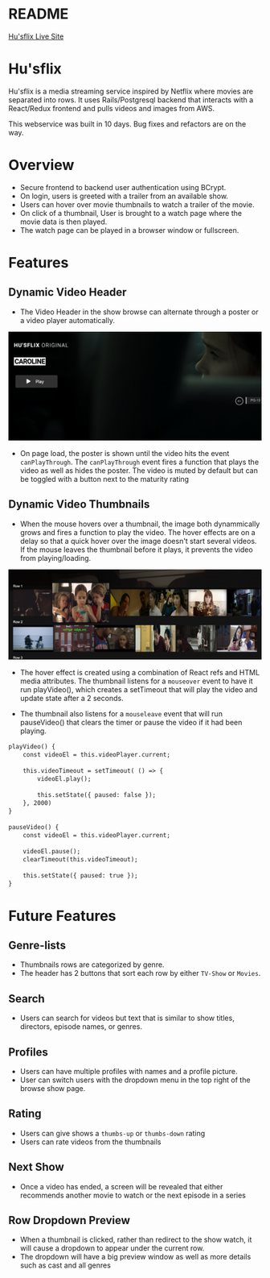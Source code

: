 # README

[Hu'sflix Live Site](https://hu-sflix.herokuapp.com/)

# Hu'sflix 

Hu'sflix is a media streaming service inspired by Netflix where movies are separated into rows. It uses Rails/Postgresql backend that interacts with a React/Redux frontend and pulls videos and images from AWS.

This webservice was built in 10 days. Bug fixes and refactors are on the way.

# Overview

* Secure frontend to backend user authentication using BCrypt.
* On login, users is greeted with a trailer from an available show.
* Users can hover over movie thumbnails to watch a trailer of the movie.
* On click of a thumbnail, User is brought to a watch page where the movie data is then played.
* The watch page can be played in a browser window or fullscreen.

# Features

## Dynamic Video Header

* The Video Header in the show browse can alternate through a poster or a video player automatically.

![](./docs/images/husflix-video-header-img.png)

* On page load, the poster is shown until the video hits the event `canPlayThrough`. The `canPlayThrough` event fires a function that plays the video as well as hides the poster. The video is muted by default but can be toggled with a button next to the maturity rating

## Dynamic Video Thumbnails

*  When the mouse hovers over a thumbnail, the image both dynammically grows and fires a function to play the video. The hover effects are on a delay so that a quick hover over the image doesn't start several videos. If the mouse leaves the thumbnail before it plays, it prevents the video from playing/loading.

![](./docs/images/husflix-hovered-thumbnail-img.png)

* The hover effect is created using a combination of React refs and HTML media attributes. The thumbnail listens for a `mouseover` event to have it run playVideo(), which creates a setTimeout that will play the video and update state after a 2 seconds.

* The thumbnail also listens for a `mouseleave` event that will run pauseVideo() that clears the timer or pause the video if it had been playing.

```JS
playVideo() {
    const videoEl = this.videoPlayer.current;
    
    this.videoTimeout = setTimeout( () => {
        videoEl.play();
        
        this.setState({ paused: false });
    }, 2000)
}

pauseVideo() {
    const videoEl = this.videoPlayer.current;

    videoEl.pause();
    clearTimeout(this.videoTimeout);

    this.setState({ paused: true });
} 
```

# Future Features

## Genre-lists

* Thumbnails rows are categorized by genre.
* The header has 2 buttons that sort each row by either `TV-Show` or `Movies`.

## Search

* Users can search for videos but text that is similar to show titles, directors, episode names, or genres.

## Profiles

* Users can have multiple profiles with names and a profile picture.
* User can switch users with the dropdown menu in the top right of the browse show page.

## Rating

* Users can give shows a `thumbs-up` or `thumbs-down` rating
* Users can rate videos from the thumbnails

## Next Show

* Once a video has ended, a screen will be revealed that either recommends another movie to watch or the next episode in a series

## Row Dropdown Preview

* When a thumbnail is clicked, rather than redirect to the show watch, it will cause a dropdown to appear under the current row. 
* The dropdown will have a big preview window as well as more details such as cast and all genres